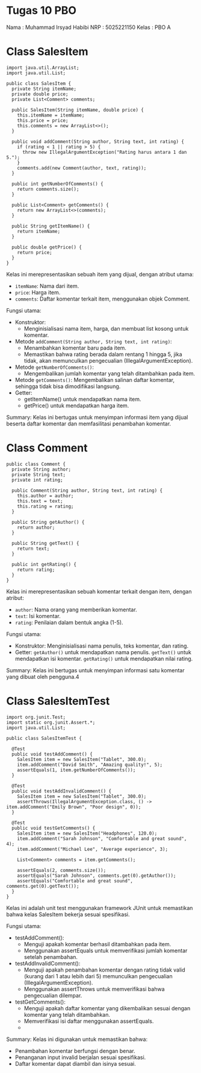 # Tugas 10 PBO
Nama  : Muhammad Irsyad Habibi
NRP  : 5025221150
Kelas  : PBO A

# Class SalesItem

```
import java.util.ArrayList;
import java.util.List;

public class SalesItem {
  private String itemName;
  private double price;
  private List<Comment> comments;

  public SalesItem(String itemName, double price) {
    this.itemName = itemName;
    this.price = price;
    this.comments = new ArrayList<>();
  }

  public void addComment(String author, String text, int rating) {
    if (rating < 1 || rating > 5) {
      throw new IllegalArgumentException("Rating harus antara 1 dan 5.");
    }
    comments.add(new Comment(author, text, rating));
  }

  public int getNumberOfComments() {
    return comments.size();
  }

  public List<Comment> getComments() {
    return new ArrayList<>(comments);
  }

  public String getItemName() {
    return itemName;
  }

  public double getPrice() {
    return price;
  }
}
```
Kelas ini merepresentasikan sebuah item yang dijual, dengan atribut utama:

- `itemName`: Nama dari item.
- `price`: Harga item.
- `comments`: Daftar komentar terkait item, menggunakan objek Comment.

Fungsi utama:

- Konstruktor:
  - Menginisialisasi nama item, harga, dan membuat list kosong untuk komentar.
- Metode `addComment(String author, String text, int rating)`:
  - Menambahkan komentar baru pada item.
  - Memastikan bahwa rating berada dalam rentang 1 hingga 5, jika tidak, akan memunculkan pengecualian (IllegalArgumentException).
- Metode `getNumberOfComments()`:
  - Mengembalikan jumlah komentar yang telah ditambahkan pada item.
- Metode `getComments()`:
  Mengembalikan salinan daftar komentar, sehingga tidak bisa dimodifikasi langsung.
- Getter:
  - getItemName() untuk mendapatkan nama item.
  - getPrice() untuk mendapatkan harga item.

Summary:
Kelas ini bertugas untuk menyimpan informasi item yang dijual beserta daftar komentar dan memfasilitasi penambahan komentar.


# Class Comment

```
public class Comment {
  private String author;
  private String text;
  private int rating;

  public Comment(String author, String text, int rating) {
    this.author = author;
    this.text = text;
    this.rating = rating;
  }

  public String getAuthor() {
    return author;
  }

  public String getText() {
    return text;
  }

  public int getRating() {
    return rating;
  }
}
```
Kelas ini merepresentasikan sebuah komentar terkait dengan item, dengan atribut:

- `author`: Nama orang yang memberikan komentar.
- `text`: Isi komentar.
- `rating`: Penilaian dalam bentuk angka (1-5).

Fungsi utama:
- Konstruktor:
  Menginisialisasi nama penulis, teks komentar, dan rating.
- Getter:
  `getAuthor()` untuk mendapatkan nama penulis.
  `getText()` untuk mendapatkan isi komentar.
  `getRating()` untuk mendapatkan nilai rating.
  
Summary:
Kelas ini bertugas untuk menyimpan informasi satu komentar yang dibuat oleh pengguna.4

# Class SalesItemTest
```
import org.junit.Test;
import static org.junit.Assert.*;
import java.util.List;

public class SalesItemTest {

  @Test
  public void testAddComment() {
    SalesItem item = new SalesItem("Tablet", 300.0);
    item.addComment("David Smith", "Amazing quality!", 5);
    assertEquals(1, item.getNumberOfComments());
  }

  @Test
  public void testAddInvalidComment() {
    SalesItem item = new SalesItem("Tablet", 300.0);
    assertThrows(IllegalArgumentException.class, () -> item.addComment("Emily Brown", "Poor design", 0));
  }

  @Test
  public void testGetComments() {
    SalesItem item = new SalesItem("Headphones", 120.0);
    item.addComment("Sarah Johnson", "Comfortable and great sound", 4);
    item.addComment("Michael Lee", "Average experience", 3);

    List<Comment> comments = item.getComments();

    assertEquals(2, comments.size());
    assertEquals("Sarah Johnson", comments.get(0).getAuthor());
    assertEquals("Comfortable and great sound", comments.get(0).getText());
  }
}
```

Kelas ini adalah unit test menggunakan framework JUnit untuk memastikan bahwa kelas SalesItem bekerja sesuai spesifikasi.

Fungsi utama:
- testAddComment():
  - Menguji apakah komentar berhasil ditambahkan pada item.
  - Menggunakan assertEquals untuk memverifikasi jumlah komentar setelah penambahan.
- testAddInvalidComment():
  - Menguji apakah penambahan komentar dengan rating tidak valid (kurang dari 1 atau lebih dari 5) memunculkan pengecualian (IllegalArgumentException).
  - Menggunakan assertThrows untuk memverifikasi bahwa pengecualian dilempar.
- testGetComments():
  - Menguji apakah daftar komentar yang dikembalikan sesuai dengan komentar yang telah ditambahkan.
  - Memverifikasi isi daftar menggunakan assertEquals.
  - 
Summary:
Kelas ini digunakan untuk memastikan bahwa:
- Penambahan komentar berfungsi dengan benar.
- Penanganan input invalid berjalan sesuai spesifikasi.
- Daftar komentar dapat diambil dan isinya sesuai.
